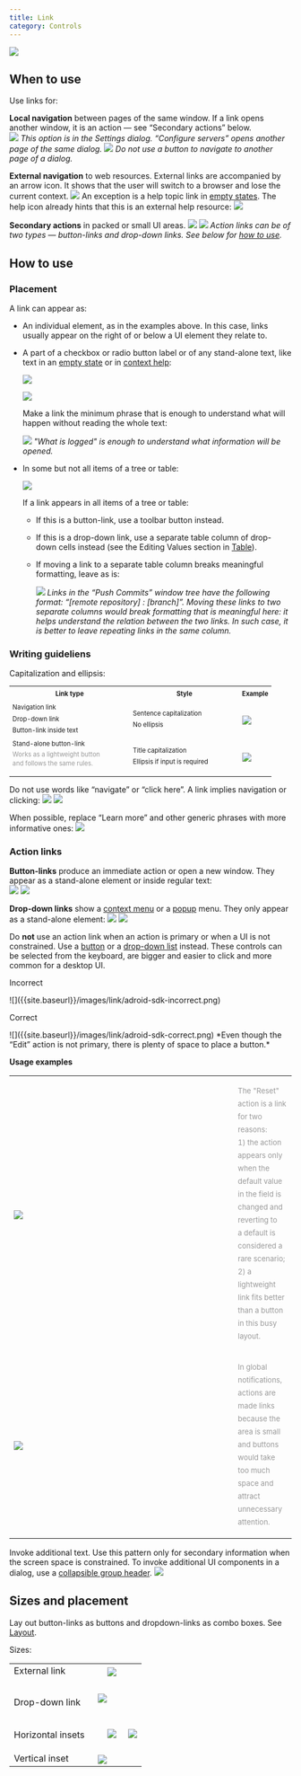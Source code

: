 ```yaml
---
title: Link
category: Controls
---
```

![]({{site.baseurl}}/images/link/adjust-colors.png)

## When to use

<p class="noanchor">Use links for:</p>

**Local navigation** between pages of the same window. If a link opens another window, it is an action — see “Secondary actions” below.  
![]({{site.baseurl}}/images/link/deployment-server.png)
*This option is in the Settings dialog. “Configure servers” opens another page of the same dialog.*
![]({{site.baseurl}}/images/link/color-scheme-by-scope.png)
*Do not use a button to navigate to another page of a dialog.*    

**External navigation** to web resources. External links are accompanied by an arrow icon. It shows that the user will switch to a browser and lose the current context.
![]({{site.baseurl}}/images/link/BOM.png)
An exception is a help topic link in [empty states]({{site.baseurl}}/principles/empty_state/). The help icon already hints that this is an external help resource:
![]({{site.baseurl}}/images/link/database-tw-segment.png)

**Secondary actions** in packed or small UI areas.
![]({{site.baseurl}}/images/link/setup-sdk.png)
![]({{site.baseurl}}/images/link/commit-configure.png)
*Action links can be of two types — button-links and drop-down links. See below for [how to use]({{site.baseurl}}/controls/link/#action-links).*


## How to use

### Placement

A link can appear as:

* An individual element, as in the examples above. In this case, links usually appear on the right of or below a UI element they relate to.

* A part of a checkbox or radio button label or of any stand-alone text, like text in an [empty state]({{site.baseurl}}/principles/empty_state/) or in [context help]({{site.baseurl}}/principles/context_help/):

    ![]({{site.baseurl}}/images/link/use-color-scheme-font.png)
    
    ![]({{site.baseurl}}/images/link/learn-what-is-logged.png)

    Make a link the minimum phrase that is enough to understand what will happen without reading the whole text:
    
    ![]({{site.baseurl}}/images/link/long-link.png)
    *"What is logged" is enough to understand what information will be opened.*
    
* In some but not all items of a tree or table:

    ![]({{site.baseurl}}/images/link/JSHint.png) 

    If a link appears in all items of a tree or table: 
    * If this is a button-link, use a toolbar button instead. 
    * If this is a drop-down link, use a separate table column of drop-down cells instead (see the Editing Values section in [Table]({{site.baseurl}}/controls/table/)).
    * If moving a link to a separate table column breaks meaningful formatting, leave as is:
        
        ![]({{site.baseurl}}/images/link/multirepo-push.png)
        *Links in the “Push Commits” window tree have the following format: “[remote repository] : [branch]”. Moving these links to two separate columns would break formatting that is meaningful here: it helps understand the relation between the two links. In such case, it is better to leave repeating links in the same column.*


### Writing guideliens

Capitalization and ellipsis:
<table style="line-height: 180%; font-size: 80%">
  <col width="215 px">
  <col width="195 px">
  <th> Link type </th>
  <th> Style </th>
  <th> Example </th>
  <tr>
    <td> Navigation link <br>Drop-down link <br> Button-link inside text </td>        
    <td> Sentence capitalization <br>No ellipsis</td>
    <td> <img src="{{site.baseurl}}/images/link/button-link-sentence.png" style="margin-top: 4px; margin-left: 0px"> </td>
  </tr>
  <tr>
    <td> Stand-alone button-link <br><p style="color: #999999; line-height: 140%; margin-top: 2px">Works as a lightweight button and&nbsp;follows the same rules. </p> </td>
    <td> Title capitalization <br>Ellipsis if input is required </td>
    <td> <img src="{{site.baseurl}}/images/link/button-link-title.png" style="margin-top: 4px; margin-left: 0px"> </td>
  </tr>    
</table>  

Do not use words like “navigate” or “click here”. A link implies navigation or clicking:
![]({{site.baseurl}}/images/link/proxy-settings.png)
![]({{site.baseurl}}/images/link/download-drivers.png)

When possible, replace “Learn more” and other generic phrases with more informative ones:
![]({{site.baseurl}}/images/link/closure-linter.png)


### Action links

**Button-links** produce an immediate action or open a new window. They appear as a stand-alone element or inside regular text:        
![]({{site.baseurl}}/images/link/setup-sdk.png)
![]({{site.baseurl}}/images/link/add-java-application.png)
    
**Drop-down links** show a [context menu]({{site.baseurl}}/components/context_menu/) or a [popup]({{site.baseurl}}/components/popup/) menu. They only appear as a stand-alone element:
![]({{site.baseurl}}/images/link/commit-configure.png)
![]({{site.baseurl}}/images/link/live-templates.png)

Do **not** use an action link when an action is primary or when a UI is not constrained. Use a [button]({{site.baseurl}}/controls/button/) or a [drop-down list]({{site.baseurl}}/controls/drop_down/) instead. These controls can be selected from the keyboard, are bigger and easier to click and more common for a desktop UI.

<p class="label incorrect noanchor">Incorrect</p> ![]({{site.baseurl}}/images/link/adroid-sdk-incorrect.png)        
<p class="label correct noanchor">Correct</p> ![]({{site.baseurl}}/images/link/adroid-sdk-correct.png)
*Even though the “Edit” action is not primary, there is plenty of space to place a button.*

**Usage examples**
<table ><col width="400 px">      
  <tr>
    <td> <img src="{{site.baseurl}}/images/link/reset-link.png" style="margin-top: 4px"> </td>
    <td> <p style="color: #999999; font-size: 13px; line-height: 23px">The "Reset" action is a link for two reasons: <br>1) the action appears only when the default value in the field is changed and reverting to a&nbsp;default is considered a rare scenario; <br>2) a lightweight link fits better than a button in this busy layout. </p> </td>                
  </tr>
  <tr>
    <td> <img src="{{site.baseurl}}/images/link/notification.png" style="margin-top: 4px"> </td>
    <td> <p style="color: #999999; font-size: 13px; line-height: 23px">In global notifications, actions are made links because the area is small and buttons would take too much space and attract unnecessary attention. </p> </td>                
  </tr>  
</table>

<!--TODO REWRITE EXAMPLE-->
Invoke additional text. Use this pattern only for secondary information when the screen space is constrained. To invoke additional UI components in a dialog, use a [collapsible group header]({{site.baseurl}}/components/collapsible_group_header/).
![]({{site.baseurl}}/images/link/tooltip-disclosure.png)


## Sizes and placement
Lay out button-links as buttons and dropdown-links as combo boxes. See [Layout]({{site.baseurl}}/principles/layout).

Sizes:
<table>
<col width="150px">
<tr>
    <td> External link </td>
    <td> <img src="{{site.baseurl}}/images/link/inset-external-link.png" style="margin-left: 17px; margin-top: 4px"> </td>
</tr>
<tr>
    <td> <p style="margin-top: 30px"> Drop-down link </p> </td>
    <td> <img src="{{site.baseurl}}/images/link/inset-drop-down-link.png" style="margin-left: 0px; margin-top: 0px"> </td>
</tr>
<tr>
    <td> <p style="margin-top: 16px"> Horizontal insets </p>  </td>
    <td> <img src="{{site.baseurl}}/images/link/inset-link-after.png" style="margin-left: 17px; margin-top: 0px">
         <img src="{{site.baseurl}}/images/link/insets-tree.png" style="margin-left: 17px; margin-top: 0px"> 
    </td>
</tr>
<tr>
    <td> Vertical inset </td>
    <td> <img src="{{site.baseurl}}/images/link/inset-link-below.png" style="margin-left: 0px; margin-top: 4px"> </td>
</tr>

    
</table>